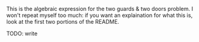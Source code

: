 This is the algebraic expression for the two guards & two doors problem. I won't repeat myself too much: if you want an explaination for what this is, look at the first two portions of the README. 

TODO: write
